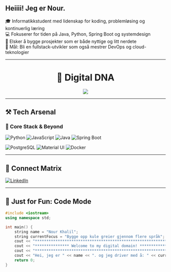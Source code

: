 ##  Heiiii! Jeg er Nour.

🎓 Informatikkstudent med lidenskap for koding, problemløsing og kontinuerlig læring  
💻 Fokuserer for tiden på Java, Python, Spring Boot og systemdesign  
🌱 Elsker å bygge prosjekter som er både nyttige og litt nerdete  
🎯 Mål: Bli en fullstack-utvikler som også mestrer DevOps og cloud-teknologier

---

<h1 align="center">🧬 Digital DNA</h1>

<p align="center">
  <img src="https://github-profile-summary-cards.vercel.app/api/cards/profile-details?username=NourKhalil0&theme=github_dark" />
</p>

---

## ⚒️ Tech Arsenal

### 🧩 Core Stack & Beyond

![Python](https://img.shields.io/badge/Python-3776AB?style=for-the-badge&logo=python&logoColor=white)
![JavaScript](https://img.shields.io/badge/JavaScript-F7DF1E?style=for-the-badge&logo=javascript&logoColor=black)
![Java](https://img.shields.io/badge/Java-ED8B00?style=for-the-badge&logo=openjdk&logoColor=white)
![Spring Boot](https://img.shields.io/badge/Spring_Boot-6DB33F?style=for-the-badge&logo=springboot&logoColor=white)

![PostgreSQL](https://img.shields.io/badge/PostgreSQL-4169E1?style=for-the-badge&logo=postgresql&logoColor=white)
![Material UI](https://img.shields.io/badge/Material_UI-0081CB?style=for-the-badge&logo=mui&logoColor=white)
![Docker](https://img.shields.io/badge/Docker-2496ED?style=for-the-badge&logo=docker&logoColor=white)

---

## 📡 Connect Matrix

[![LinkedIn](https://img.shields.io/badge/LinkedIn-blue?style=flat&logo=linkedin)](https://www.linkedin.com/in/nour-khalil-rash-7a0222317/)

---

## 🧪 Just for Fun: Code Mode

```cpp
#include <iostream>
using namespace std;

int main() {
    string name = "Nour Khalil";
    string currentFocus = "Bygge opp kule greier gjennom flere språk";
    cout << "*************************************************************\n";
    cout << "*************** Welcome to my digital domain! ***************\n";
    cout << "*************************************************************\n";
    cout << "Hei, jeg er " << name << ". og jeg driver med å: " << currentFocus << ".\n";
    return 0;
}
